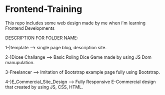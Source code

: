 # Frontend-Training
This repo includes some web design made by me when i'm learning Frontend Developments

DESCRIPTION FOR FOLDER NAME:

1-)template --> single page blog, description site.

2-)Dicee Challange --> Basic Roling Dice Game made by using JS Dom manupulation.

3-Freelancer --> Imitation of Bootstrap example page fully using Bootstrap.

4-)E_Commercial_Site_Design --> Fully Responsive E-Commercial design that created by using JS, CSS, HTML.
